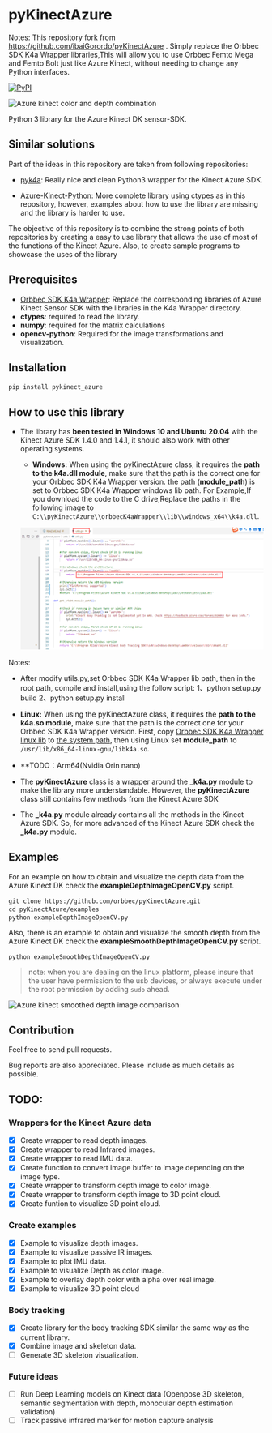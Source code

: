 # pyKinectAzure
Notes:
This repository fork from https://github.com/ibaiGorordo/pyKinectAzure . Simply replace the  Orbbec SDK K4a Wrapper libraries,This will allow you to use Orbbec Femto Mega and Femto Bolt just like Azure Kinect, without needing to change any Python interfaces.


[![PyPI](https://img.shields.io/pypi/v/pykinect-azure?color=2BAF2B)](https://pypi.org/project/pykinect-azure/)

![Azure kinect color and depth combination](https://github.com/ibaiGorordo/pyKinectAzure/blob/master/doc/images/outputImage.jpg)

Python 3 library for the Azure Kinect DK sensor-SDK.

## Similar solutions
Part of the ideas in this repository are taken from following repositories:
* [pyk4a](https://github.com/etiennedub/pyk4a): Really nice and clean Python3 wrapper for the Kinect Azure SDK.

* [Azure-Kinect-Python](https://github.com/hexops/Azure-Kinect-Python): More complete library using ctypes as in this repository, however, examples about how to use the library are missing and the library is harder to use.

The objective of this repository is to combine the strong points of both repositories by creating a easy to use library that allows the use of most of the functions of the Kinect Azure. Also, to create sample programs to showcase the uses of the library

## Prerequisites
* [Orbbec SDK K4a Wrapper](/orbbecK4aWrapper/readme.md): Replace the corresponding libraries of Azure Kinect Sensor SDK with the libraries in the K4a Wrapper directory.
* **ctypes**: required to read the library.
* **numpy**: required for the matrix calculations
* **opencv-python**: Required for the image transformations and visualization.

## Installation
```commandline
pip install pykinect_azure
```

## How to use this library

* The library has **been tested in Windows 10 and Ubuntu 20.04** with the Kinect Azure SDK 1.4.0 and 1.4.1, it should also work with other operating systems.

  - **Windows:** When using the pyKinectAzure class, it requires the **path to the k4a.dll module**, make sure that the path is the correct one for your Orbbec SDK K4a Wrapper version.  the path (**module_path**) is set to Orbbec SDK K4a Wrapper windows lib path. For Example,If you download the code to the C drive,Replace the paths in the following image to  ```C:\\pyKinectAzure\\orbbecK4aWrapper\\lib\\windows_x64\\k4a.dll```. 
  
  ![Orbbec K4a Wrapper lib path](doc/images/modify_path_to_K4a_wrapper.png)

Notes:
  - After modify utils.py,set Orbbec SDK K4a Wrapper lib path, then in the root path, compile and install,using the follow script:  1、python setup.py build 2、python setup.py install

  - **Linux:** When using the pyKinectAzure class, it requires the **path to the k4a.so module**, make sure that the path is the correct one for your Orbbec SDK K4a Wrapper version. First, copy [Orbbec SDK K4a Wrapper linux lib](/orbbecK4aWrapper/lib/linux_x64/*) to [the system path](/usr/lib/x86_64-linux-gnu), then using Linux set **module_path** to  ```/usr/lib/x86_64-linux-gnu/libk4a.so```.
  
   - **TODO：Arm64(Nvidia Orin nano)
 

* The **pyKinectAzure** class is a wrapper around the **_k4a.py** module to make the library more understandable. However, the **pyKinectAzure** class still contains few methods from the Kinect Azure SDK

* The **_k4a.py** module already contains all the methods in the Kinect Azure SDK. So, for more advanced of the Kinect Azure SDK check the **_k4a.py** module.

## Examples

For an example on how to obtain and visualize the depth data from the Azure Kinect DK check the **exampleDepthImageOpenCV.py** script.
```
git clone https://github.com/orbbec/pyKinectAzure.git
cd pyKinectAzure/examples
python exampleDepthImageOpenCV.py
```

Also, there is an example to obtain and visualize the smooth depth from the Azure Kinect DK check the **exampleSmoothDepthImageOpenCV.py** script.
```
python exampleSmoothDepthImageOpenCV.py
```
> note: when you are dealing on the linux platform, please insure that the user have permission to the usb devices, or always execute under the root permission by adding `sudo` ahead.

![Azure kinect smoothed depth image comparison](https://github.com/ibaiGorordo/pyKinectAzure/blob/master/doc/images/Azure%20kinect%20smoothed%20depth%20image.png)


## Contribution

Feel free to send pull requests.

Bug reports are also appreciated. Please include as much details as possible.

## TODO:

### Wrappers for the Kinect Azure data
- [x] Create wrapper to read depth images.
- [x] Create wrapper to read Infrared images.
- [x] Create wrapper to read IMU data.
- [x] Create function to convert image buffer to image depending on the image type.
- [x] Create wrapper to transform depth image to color image.
- [x] Create wrapper to transform depth image to 3D point cloud.
- [x] Create funtion to visualize 3D point cloud.

### Create examples
- [x] Example to visualize depth images.
- [x] Example to visualize passive IR images.
- [x] Example to plot IMU data.
- [x] Example to visualize Depth as color image.
- [x] Example to overlay depth color with alpha over real image.
- [x] Example to visualize 3D point cloud

### Body tracking
- [x] Create library for the body tracking SDK similar the same way as the current library.
- [x] Combine image and skeleton data.
- [ ] Generate 3D skeleton visualization.

### Future ideas
- [ ] Run Deep Learning models on Kinect data (Openpose 3D skeleton, semantic segmentation with depth, monocular depth estimation validation)
- [ ] Track passive infrared marker for motion capture analysis
